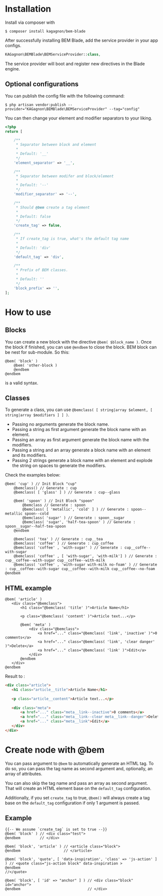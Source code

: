 # Installation

Install via composer with

```shell
$ composer install kagagnon/bem-blade
```
    
After successfully installing BEM Blade, add the service provider in your app configs.

```php
KAGagnon\BEMBlade\BEMServiceProvider::class,
```
    
The service provider will boot and register new directives in the Blade engine.

## Optional configurations

You can publish the config file with the following command:

```shell
$ php artisan vendor:publish --provider="KAGagnon\BEMBlade\BEMServiceProvider" --tag="config"
``` 
    
You can then change your element and modifier separators to your liking.

```php
<?php
return [

    /**
     * Separator between block and element
     *
     * Default: '__'
     */
    'element_separator' => '__',

    /**
     * Separator between modifer and block/element
     *
     * Default: '--'
     */
    'modifier_separator' => '--',

    /**
     * Should @bem create a tag element
     *
     * Default: false
     */
    'create_tag' => false,

    /**
     * If create_tag is true, what's the default tag name
     *
     * Default: 'div'
     */
    'default_tag' => 'div',

    /**
     * Prefix of BEM classes.
     *
     * Default: ''
     */
    'block_prefix' => '',
];
```

# How to use

## Blocks

You can create a new block with the directive `@bem( $block_name )`. Once the block if finished,
you can use `@endbem` to close the block. BEM block can be nest for sub-module. So this:

```blade
@bem( 'block' )
    @bem( 'other-block )
    @endbem
@endbem
```
    
is a valid syntax.

## Classes

To generate a class, you can use `@bemclass( [ string|array $element, [ string|array $modifiers ] ] )`.

- Passing no arguments generate the block name.
- Passing a string as first argument generate the block name with an element.
- Passing an array as first argument generate the block name with the modifiers.
- Passing a string and an array generate a block name with an element and its modifiers.
- Passing 2 strings generate a block name with an element and explode the string on spaces to generate the modifiers.

 Check the examples below: 
 
```blade
@bem( 'cup' ) // Init Block "cup"
    @bemclass() // Generate : cup
    @bemclass( [ 'glass' ] ) // Generate : cup--glass

    @bem( 'spoon' ) // Init Block "spoon"
        @bemclass // Generate : spoon
        @bemclass( [ 'metallic', 'cold' ] ) // Generate : spoon--metallic spoon--cold
        @bemclass( 'sugar' ) // Generate : spoon__sugar
        @bemclass( 'sugar', 'half-tea-spoon' ) // Generate : spoon__sugar--half-tea-spoon
    @endbem

    @bemclass( 'tea' ) // Generate : cup__tea
    @bemclass( 'coffee' ) // Generate : cup_coffee
    @bemclass( 'coffee' , 'with-sugar' ) // Generate : cup__coffe--with-sugar
    @bemclass( 'coffee' , [ 'with-sugar', 'with-milk'] ) // Generate : cup__coffee--with-sugar cup__coffee--with-milk
    @bemclass( 'coffee' , 'with-sugar with-milk no-foam' ) // Generate : cup__coffee--with-sugar cup__coffee--with-milk cup__coffee--no-foam
@endbem
```

## HTML example

```blade
@bem( 'article' )
   <div class="@bemclass">
       <h1 class="@bemclass( 'title' )">Article Name</h1>
       
       <p class="@bemclass( 'content' )">Article text...</p>
       
       @bem( 'meta' )
           <div class="@bemclass">
               <a href="..." class="@bemclass( 'link', 'inactive' )">0 comments</a>
               <a href="..." class="@bemclass( 'link', 'clear danger' )">Delete</a>
               <a href="..." class="@bemclass( 'link' )">Edit</a>
           </div>
       @endbem
   </div>
@endbem
```

Result to :

```html
<div class="article">
   <h1 class="article__title">Article Name</h1>
   
   <p class="article__content">Article text...</p>
   
   <div class="meta">
       <a href="..." class="meta__link--inactive">0 comments</a>
       <a href="..." class="meta__link--clear meta__link--danger">Delete</a>
       <a href="..." class="meta__link">Edit</a>
   </div>
</div>
```

# Create node with @bem

You can pass argument to `@bem` to automatically generate an HTML tag. 
To do so, you can pass the tag name as second argument and, optionally, an array of attributes.

You can also skip the tag name and pass an array as second argument. That will create an HTML element base on the `default_tag` configuration.

Additionally, if you set `create_tag` to true, `@bem()` will always create a tag base on
the `default_tag` configuration if only 1 argument is passed.

## Example

```blade
{{-- We assume `create_tag` is set to true --}}
@bem( 'block' ) // <div class="test">
@endbem         // </div>

@bem( 'block', 'article' ) // <article class="block">
@endbem                    // </article>

@bem( 'block', 'quote', [ 'data-inspiration', 'class' => 'js-action' ] ) // <quote class="js-action block" data-inspiration >
@endbem                                                                  //</quote>

@bem( 'block', [ 'id' => "anchor" ] ) // <div class="block" id="anchor">
@endbem                               // </div>

```